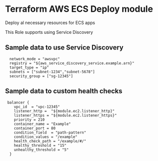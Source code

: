 Terraform AWS ECS Deploy module
===============================

Deploy al necessary resources for ECS apps

This Role supports using Service Discovery

Sample data to use Service Discovery
------------------------------------
```
  network_mode = "awsvpc"
  registry = "${aws_service_discovery_service.example.arn}"
  target_type = "ip"
  subnets = ["subnet-1234","subnet-5678"]
  security_group = ["sg-12345"]
```

Sample data to custom health checks
-----------------------------------
```
 balancer {
    vpc_id  = "vpc-12345"
    listener_http =  "${module.ec2.listener_http}"
    listener_https = "${module.ec2.listener_https}"
    priority = 210
    container_name = "Example"
    container_port = 80
    condition_field  = "path-pattern"
    condition_values = "/example"
    health_check_path = "/example/#/"
    healthy_threshold = "15"
    unhealthy_threshold = "5"
  }
```
